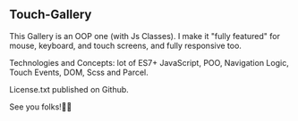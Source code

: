 ## Touch-Gallery

This Gallery is an OOP one (with Js Classes). I make it "fully featured" for mouse, keyboard, and touch screens, and fully responsive too.

Technologies and Concepts: lot of ES7+ JavaScript, POO, Navigation Logic, Touch Events, DOM, Scss and Parcel.

License.txt published on Github.

See you folks!👋💖
